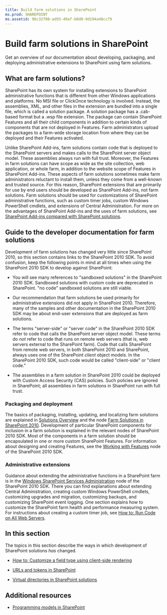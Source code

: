 ```yaml
---
title: Build farm solutions in SharePoint
ms.prod: SHAREPOINT
ms.assetid: 96c32f08-ad93-49af-b8d0-9d194a48cc79
---
```



# Build farm solutions in SharePoint
Get an overview of our documentation about developing, packaging, and deploying administrative extensions to SharePoint using farm solutions.
## What are farm solutions?
<a name="WhatAreFarmSolutions"> </a>

SharePoint has its own system for installing extensions to SharePoint administrative functions that is different from other Windows applications and platforms. No MSI file or ClickOnce technology is involved. Instead, the assemblies, XML, and other files in the extension are bundled into a single file, which is called a solution package. A solution package has a .cab-based format but a .wsp file extension. The package can contain SharePoint Features and all their child components in addition to certain kinds of components that are not deployed in Features. Farm administrators upload the packages to a farm-wide storage location from where they can be deployed and their Features activated.
  
    
    
Unlike SharePoint Add-ins, farm solutions contain code that is deployed to the SharePoint servers and makes calls to the SharePoint server object model. These assemblies always run with full trust. Moreover, the Features in farm solutions can have scope as wide as the site collection, web application, or whole farm, in addition to the website scope of Features in SharePoint Add-ins. These aspects of farm solutions sometimes make farm administrators reluctant to install them, unless they come from a well-known and trusted source. For this reason, SharePoint extensions that are primarily for use by end users should be developed as SharePoint Add-ins, not farm solutions. Farm solutions should be used for customizations of SharePoint administrative functions, such as custom timer jobs, custom Windows PowerShell cmdlets, and extensions of Central Administration. For more on the advantages of SharePoint Add-ins and the uses of farm solutions, see  [SharePoint Add-ins compared with SharePoint solutions](sharepoint-add-ins-compared-with-sharepoint-solutions.md).
  
    
    

## Guide to the developer documentation for farm solutions
<a name="Guide"> </a>

Development of farm solutions has changed very little since SharePoint 2010, so this section contains links to the SharePoint 2010 SDK. To avoid confusion, keep the following points in mind at all times when using the SharePoint 2010 SDK to develop against SharePoint:
  
    
    

- You will see many references to "sandboxed solutions" in the SharePoint 2010 SDK. Sandboxed solutions with custom code are deprecated in SharePoint. "no code" sandboxed solutions are still viable.
    
  
- Our recommendation that farm solutions be used primarily for administrative extensions did not apply in SharePoint 2010. Therefore, many of the samples and other documentation in the SharePoint 2010 SDK may be about end-user extensions that are deployed as farm solutions.
    
  
- The terms "server-side" or "server code" in the SharePoint 2010 SDK refer to code that calls the SharePoint server object model. These terms do  *not*  refer to code that runs on remote web servers (that is, web servers external to the SharePoint farm). Code that calls SharePoint from remote web servers, in both SharePoint 2010 and SharePoint, always uses one of the SharePoint *client*  object models. In the SharePoint 2010 SDK, such code would be called "client-side" or "client code."
    
  
- The assemblies in a farm solution in SharePoint 2010 could be deployed with Custom Access Security (CAS) policies. Such policies are ignored in SharePoint; all assemblies in farm solutions in SharePoint run with full trust.
    
  

### Packaging and deployment

The basics of packaging, installing, updating, and localizing farm solutions are explained in  [Solutions Overview](http://msdn.microsoft.com/library/1983cab9-4b29-494a-a62a-0f8e83908744%28Office.15%29.aspx) and the node [Farm Solutions in SharePoint 2010](http://msdn.microsoft.com/library/845f7524-b9ff-412b-aa29-3afacda91100%28Office.15%29.aspx). Development of particular SharePoint components for inclusion in a farm solution is explained in the relevant nodes of SharePoint 2010 SDK. Most of the components in a farm solution should be encapsulated in one or more custom SharePoint Features. For information about designing and creating Features, see the  [Working with Features](http://msdn.microsoft.com/library/ce5f5ce5-1429-439e-9261-2c4ba9788cc1%28Office.15%29.aspx) node of the SharePoint 2010 SDK.
  
    
    

### Administrative extensions

Guidance about extending the administrative functions in a SharePoint farm is in the  [Windows SharePoint Services Administration](http://msdn.microsoft.com/library/cdcc1b8a-4144-446f-b471-03d4a754a8ab%28Office.15%29.aspx) node of the SharePoint 2010 SDK. There you can find explanations about extending Central Administration, creating custom Windows PowerShell cmdlets, customizing upgrades and migration, customizing backups, and customizing SharePoint event logging. One section explains how to customize the SharePoint farm health and performance measuring system. For instructions about creating a custom timer job, see [How to: Run Code on All Web Servers](http://msdn.microsoft.com/library/1bbb11b4-a342-4bed-9e7a-b8b13edd0ccc%28Office.15%29.aspx).
  
    
    

## In this section
<a name="Guide"> </a>

The topics in this section describe the ways in which development of SharePoint solutions  *has*  changed.
  
    
    

-  [How to: Customize a field type using client-side rendering](how-to-customize-a-field-type-using-client-side-rendering.md)
    
  
-  [URLs and tokens in SharePoint](urls-and-tokens-in-sharepoint.md)
    
  
-  [Virtual directories in SharePoint solutions](virtual-directories-in-sharepoint-solutions.md)
    
  

## Additional resources
<a name="SP15buildfarm_addlresources"> </a>


-  [Programming models in SharePoint](programming-models-in-sharepoint.md)
    
  

